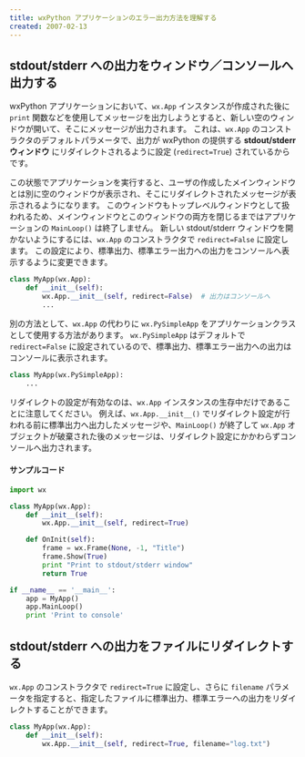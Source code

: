 ```yaml
---
title: wxPython アプリケーションのエラー出力方法を理解する
created: 2007-02-13
---
```


stdout/stderr への出力をウィンドウ／コンソールへ出力する
----

wxPython アプリケーションにおいて、`wx.App` インスタンスが作成された後に `print` 関数などを使用してメッセージを出力しようとすると、新しい空のウィンドウが開いて、そこにメッセージが出力されます。
これは、`wx.App` のコンストラクタのデフォルトパラメータで、出力が wxPython の提供する **stdout/stderr ウィンドウ** にリダイレクトされるように設定 (`redirect=True`) されているからです。

この状態でアプリケーションを実行すると、ユーザの作成したメインウィンドウとは別に空のウィンドウが表示され、そこにリダイレクトされたメッセージが表示されるようになります。
このウィンドウもトップレベルウィンドウとして扱われるため、メインウィンドウとこのウィンドウの両方を閉じるまではアプリケーションの `MainLoop()` は終了しません。
新しい stdout/stderr ウィンドウを開かないようにするには、`wx.App` のコンストラクタで `redirect=False` に設定します。
この設定により、標準出力、標準エラー出力への出力をコンソールへ表示するように変更できます。

~~~ python
class MyApp(wx.App):
    def __init__(self):
        wx.App.__init__(self, redirect=False)  # 出力はコンソールへ
        ...
~~~

別の方法として、`wx.App` の代わりに `wx.PySimpleApp` をアプリケーションクラスとして使用する方法があります。
`wx.PySimpleApp` はデフォルトで `redirect=False` に設定されているので、標準出力、標準エラー出力への出力はコンソールに表示されます。

~~~ python
class MyApp(wx.PySimpleApp):
    ...
~~~

リダイレクトの設定が有効なのは、`wx.App` インスタンスの生存中だけであることに注意してください。
例えば、`wx.App.__init__()` でリダイレクト設定が行われる前に標準出力へ出力したメッセージや、`MainLoop()` が終了して `wx.App` オブジェクトが破棄された後のメッセージは、リダイレクト設定にかかわらずコンソールへ出力されます。

#### サンプルコード

~~~ python
import wx

class MyApp(wx.App):
    def __init__(self):
        wx.App.__init__(self, redirect=True)

    def OnInit(self):
        frame = wx.Frame(None, -1, "Title")
        frame.Show(True)
        print "Print to stdout/stderr window"
        return True

if __name__ == '__main__':
    app = MyApp()
    app.MainLoop()
    print 'Print to console'
~~~


stdout/stderr への出力をファイルにリダイレクトする
----

`wx.App` のコンストラクタで `redirect=True` に設定し、さらに `filename` パラメータを指定すると、指定したファイルに標準出力、標準エラーへの出力をリダイレクトすることができます。

~~~ python
class MyApp(wx.App):
    def __init__(self):
        wx.App.__init__(self, redirect=True, filename="log.txt")
~~~

